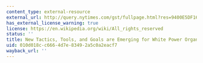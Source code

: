 ```yaml
---
content_type: external-resource
external_url: http://query.nytimes.com/gst/fullpage.html?res=9400E5DF163EF935A35757C0A9639C8B63&pagewanted=all
has_external_license_warning: true
license: https://en.wikipedia.org/wiki/All_rights_reserved
status: ''
title: New Tactics, Tools, and Goals are Emerging for White Power Organizations
uid: 010d018c-c666-4d7e-8349-2a5c0a2eacf7
wayback_url: ''
---
```

